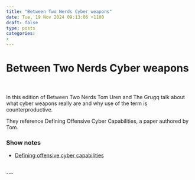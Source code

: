 ```yaml
---
title: "Between Two Nerds Cyber weapons"
date: Tue, 19 Nov 2024 09:13:06 +1100
draft: false
type: posts
categories: 
- 
---
```

# Between Two Nerds Cyber weapons

<br/>

<br/>
In this edition of Between Two Nerds Tom Uren and The Grugq talk about what cyber weapons really are and why use of the term is counterproductive.

They reference Defining Offensive Cyber Capabilities, a paper authored by Tom.

### Show notes

-   [Defining offensive cyber capabilities](https://www.aspi.org.au/report/defining-offensive-cyber-capabilities)

<br/>
---
